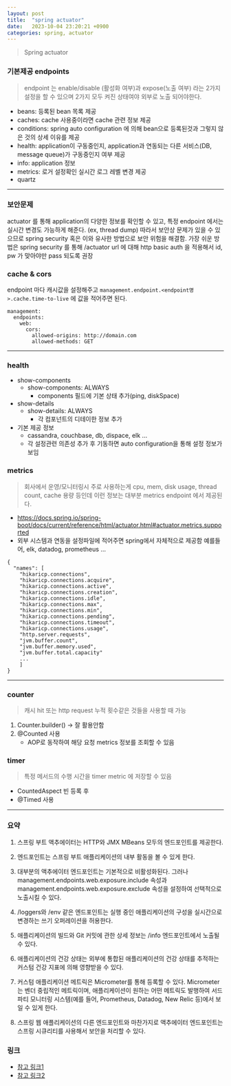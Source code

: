 ```yaml
---
layout: post
title:  "spring actuator"
date:   2023-10-04 23:20:21 +0900
categories: spring, actuator
---
```


> Spring actuator

### 기본제공 endpoints
> endpoint 는 enable/disable (활성화 여부)과 expose(노출 여부) 라는 2가지 설정을 할 수 있으며 2가지 모두 켜진 상태여야 외부로 노출 되어야한다.

- beans: 등록된 bean 목록 제공
- caches: cache 사용중이라면 cache 관련 정보 제공
- conditions: spring auto configuration 에 의해 bean으로 등록된것과 그렇지 않은 것의 상세 이유를 제공
- health: application이 구동중인지, application과 연동되는 다른 서비스(DB, message queue)가 구동중인지 여부 제공
- info: application 정보
- metrics: 로거 설정확인 실시간 로그 레벨 변경 제공
- quartz

<hr>

### 보안문제
actuator 를 통해 application의 다양한 정보를 확인할 수 있고, 특정 endpoint 에서는 실시간 변경도 가능하게 해준다. (ex, thread dump) 따라서 보안상 문제가 있을 수 있으므로 spring security 혹은 이와 유사한 방법으로 보안 위험을 해결함.  가장 쉬운 방법은 spring security 를 통해 /actuator url 에 대해 http basic auth 을 적용해서 id, pw 가 맞아야만 pass 되도록 권장

### cache & cors
endpoint 마다 캐시값을 설정해주고 `management.endpoint.<endpoint명>.cache.time-to-live` 에 값을 적어주면 된다.

```
management:
  endpoints:
    web:
      cors:
        allowed-origins: http://domain.com
        allowed-methods: GET
```
<hr>

### health
- show-components
    - show-components: ALWAYS 
        - components 필드에 기본 상태 추가(ping, diskSpace)
- show-details 
    - show-details: ALWAYS
        - 각 컴포넌트의 디테이한 정보 추가
- 기본 제공 정보
    - cassandra, couchbase, db, dispace, elk ...
    - 각 설정관련 의존성 추가 후 기동하면 auto configuration을 통해 설정 정보가 보임

### metrics
> 회사에서 운영/모니터링시 주로 사용하는게 cpu, mem, disk usage, thread count, cache 용량 등인데 이런 정보는 대부분 metrics endpoint 에서 제공된다.

- https://docs.spring.io/spring-boot/docs/current/reference/html/actuator.html#actuator.metrics.supported
- 외부 시스템과 연동을 설정파일에 적어주면 spring에서 자체적으로 제공함 예를들어, elk, datadog, prometheus ...

```
{
  "names": [
    "hikaricp.connections",
    "hikaricp.connections.acquire",
    "hikaricp.connections.active",
    "hikaricp.connections.creation",
    "hikaricp.connections.idle",
    "hikaricp.connections.max",
    "hikaricp.connections.min",
    "hikaricp.connections.pending",
    "hikaricp.connections.timeout",
    "hikaricp.connections.usage",
    "http.server.requests",
    "jvm.buffer.count",
    "jvm.buffer.memory.used",
    "jvm.buffer.total.capacity"
    ...
    ]
}
```

<hr>

### counter
> 캐시 hit 또는 http request 누적 횟수같은 것들을 사용할 때 가능

1. Counter.builder() -> 잘 활용안함
2. @Counted 사용
    - AOP로 동작하여 해당 요청 metrics 정보를 조회할 수 있음

### timer
> 특정 메서드의 수행 시간을 timer metric 에 저장할 수 있음

- CountedAspect 빈 등록 후
- @Timed 사용

<hr>

### 요약

1. 스프링 부트 액추에이터는 HTTP와 JMX MBeans 모두의 엔드포인트를 제공한다.
2. 엔드포인트는 스프링 부트 애플리케이션의 내부 활동을 볼 수 있게 한다.

3. 대부분의 액추에이터 엔드포인트는 기본적으로 비활성화된다. 그러나 management.endpoints.web.exposure.include 속성과 management.endpoints.web.exposure.exclude 속성을 설정하여 선택적으로 노출시킬 수 있다.

4. /loggers와 /env 같은 엔드포인트는 실행 중인 애플리케이션의 구성을 실시간으로 변경하는 쓰기 오퍼레이션을 허용한다.

5. 애플리케이션의 빌드와 Git 커밋에 관한 상세 정보는 /info 엔드포인트에서 노출될 수 있다.
6. 애플리케이션의 건강 상태는 외부에 통합된 애플리케이션의 건강 상태를 추적하는 커스텀 건강 지표에 의해 영향받을 수 있다.

7. 커스텀 애플리케이션 메트릭은 Micrometer를 통해 등록할 수 있다. Micrometer는 벤더 중립적인 메트릭이며, 애플리케이션이 원하는 어떤 메트릭도 발행하여 서드파티 모니터링 시스템(예를 들어, Prometheus, Datadog, New Relic 등)에서 보일 수 있게 한다.

8. 스프링 웹 애플리케이션의 다른 엔드포인트와 마찬가지로 액추에이터 엔드포인트는 스프링 시큐리티를 사용해서 보안을 처리할 수 있다.


### 링크
- [참고 링크1](https://docs.spring.io/spring-boot/docs/current/reference/html/actuator.html#actuator.endpoints)
- [참고 링크2](https://docs.spring.io/spring-boot/docs/current/reference/html/actuator.html#actuator.endpoints.implementing-custom)
